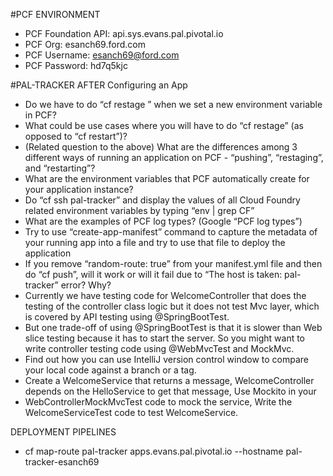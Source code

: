 #PCF ENVIRONMENT
* PCF Foundation API: api.sys.evans.pal.pivotal.io
* PCF Org: esanch69.ford.com
* PCF Username: esanch69@ford.com
* PCF Password: hd7q5kjc

#PAL-TRACKER
AFTER Configuring an App
* Do we have to do “cf restage ” when we set a new environment variable in PCF?
* What could be use cases where you will have to do “cf restage” (as opposed to “cf restart”)?
* (Related question to the above) What are the differences among 3 different ways of running an application on PCF - “pushing”, “restaging”, and “restarting”?
* What are the environment variables that PCF automatically create for your application instance?
* Do “cf ssh pal-tracker” and display the values of all Cloud Foundry related environment variables by typing “env | grep CF”
* What are the examples of PCF log types? (Google “PCF log types”)
* Try to use “create-app-manifest” command to capture the metadata of your running app into a file and try to use that file to deploy the application
* If you remove “random-route: true” from your manifest.yml file and then do “cf push”, will it work or will it fail due to “The host is taken: pal-tracker” error? Why?
* Currently we have testing code for WelcomeController that does the testing of the controller class logic but it does not test Mvc layer, which is covered by API testing using @SpringBootTest.
* But one trade-off of using @SpringBootTest is that it is slower than Web slice testing because it has to start the server. So you might want to write controller testing code using @WebMvcTest and MockMvc.
* Find out how you can use IntelliJ version control window to compare your local code against a branch or a tag.
* Create a WelcomeService that returns a message, WelcomeController depends on the HelloService to get that message, Use Mockito in your
* WebControllerMockMvcTest code to mock the service, Write the WelcomeServiceTest code to test WelcomeService.

DEPLOYMENT PIPELINES
* cf map-route pal-tracker apps.evans.pal.pivotal.io --hostname pal-tracker-esanch69
